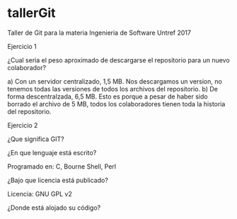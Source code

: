 # tallerGit
Taller de Git para la materia Ingenieria de Software Untref 2017

Ejercicio 1

¿Cual seria el peso aproximado de descargarse el repositorio para un nuevo colaborador?

a) Con un servidor centralizado, 1,5 MB. Nos descargamos un version, no tenemos todas las versiones de todos los archivos del repositorio.
b) De forma descentralzada, 6,5 MB. Esto es porque a pesar de haber sido borrado el archivo de 5 MB, todos los colaboradores tienen toda la historia del repositorio.

Ejercicio 2

¿Que significa GIT?

¿En que lenguaje está escrito?

Programado en: C, Bourne Shell, Perl​

¿Bajo que licencia está publicado?

Licencia: GNU GPL v2

¿Donde está alojado su código?


